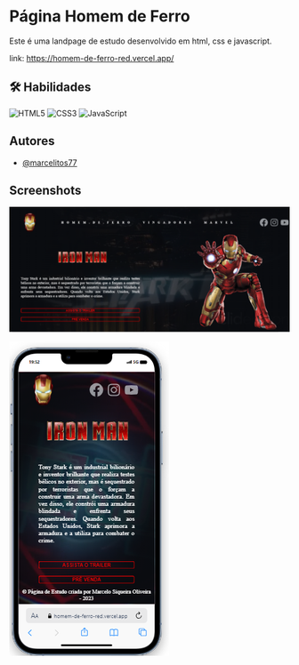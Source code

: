 
# Página Homem de Ferro

Este é uma landpage de estudo desenvolvido em html, css e javascript.

link: https://homem-de-ferro-red.vercel.app/

## 🛠 Habilidades
![HTML5](https://img.shields.io/badge/html5-%23E34F26.svg?style=for-the-badge&logo=html5&logoColor=white)
![CSS3](https://img.shields.io/badge/css3-%231572B6.svg?style=for-the-badge&logo=css3&logoColor=white)
![JavaScript](https://img.shields.io/badge/javascript-%23323330.svg?style=for-the-badge&logo=javascript&logoColor=%23F7DF1E) 




## Autores

- [@marcelitos77](https://www.github.com/marcelitos77)


## Screenshots

![App Screenshot](https://github.com/Marcelitos77/HomemDeFerro/blob/main/homem%20de%20ferro1.png)

![App Screenshot](https://github.com/Marcelitos77/HomemDeFerro/blob/main/homem%20de%20ferro2.png)

